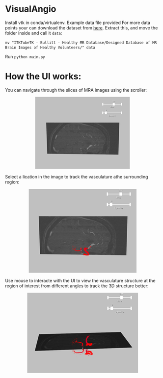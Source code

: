 # VisualAngio

Install vtk in conda/virtualenv. Example data file provided 
For more data points your can download the dataset from [here](https://public.kitware.com/Wiki/TubeTK/Data). Extract this, and move the folder inside and call it `data`:

```
mv "ITKTubeTK - Bullitt - Healthy MR Database/Designed Database of MR Brain Images of Healthy Volunteers/" data
```

Run `python main.py`


# How the UI works:

You can navigate through the slices of MRA images using the scroller: 
<p align="center">
  <img src = "/Final%20Report/images/1.png"/>
</p>
  
Select a lication in the image to track the vasculature athe surrounding region:
<p align="center">
  <img src = "/Final%20Report/images/2.png"/>
</p>

Use mouse to interacte with the UI to view the vasculature structure at the region of interest from different angles to track the 3D structure better: 

<p align="center">
  <img src = "/Final%20Report/images/3.png"/>
</p>
